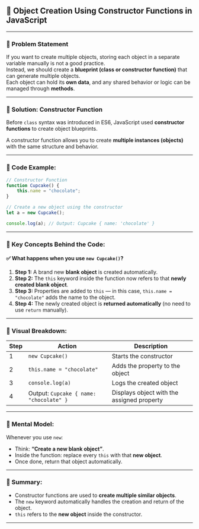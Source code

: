 
## 🍩 Object Creation Using Constructor Functions in JavaScript

---

### 🔹 Problem Statement

If you want to create multiple objects, storing each object in a separate variable manually is not a good practice.  
Instead, we should create a **blueprint (class or constructor function)** that can generate multiple objects.  
Each object can hold its **own data**, and any shared behavior or logic can be managed through **methods**.

---

### 🔹 Solution: Constructor Function

Before `class` syntax was introduced in ES6, JavaScript used **constructor functions** to create object blueprints.

A constructor function allows you to create **multiple instances (objects)** with the same structure and behavior.

---

### 🔹 Code Example:

```javascript
// Constructor Function
function Cupcake() {
    this.name = "chocolate";
}

// Create a new object using the constructor
let a = new Cupcake();

console.log(a); // Output: Cupcake { name: 'chocolate' }
```

---

### 🔹 Key Concepts Behind the Code:

#### ✅ What happens when you use `new Cupcake()`?

1. **Step 1:** A brand new **blank object** is created automatically.
2. **Step 2:** The `this` keyword inside the function now refers to that **newly created blank object**.
3. **Step 3:** Properties are added to `this` — in this case, `this.name = "chocolate"` adds the name to the object.
4. **Step 4:** The newly created object is **returned automatically** (no need to use `return` manually).

---

### 🔹 Visual Breakdown:

| Step | Action                                 | Description                          |
|------|----------------------------------------|--------------------------------------|
| 1    | `new Cupcake()`                        | Starts the constructor               |
| 2    | `this.name = "chocolate"`              | Adds the property to the object      |
| 3    | `console.log(a)`                       | Logs the created object              |
| 4    | Output: `Cupcake { name: "chocolate" }` | Displays object with the assigned property |

---

### 🔹 Mental Model:

Whenever you use `new`:
- Think: **“Create a new blank object”**.
- Inside the function: replace every `this` with that **new object**.
- Once done, return that object automatically.

---

### 🧠 Summary:

- Constructor functions are used to **create multiple similar objects**.
- The `new` keyword automatically handles the creation and return of the object.
- `this` refers to the **new object** inside the constructor.

---